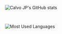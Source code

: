 <br/>
<br/>

![Calvo JP's GitHub stats](https://github-readme-stats.vercel.app/api?username=calvo-jp&show_icons=true&theme=dark)

<br/>

![Most Used Languages](https://github-readme-stats.vercel.app/api/top-langs/?username=calvo-jp&hide_progress=true&theme=dark)
